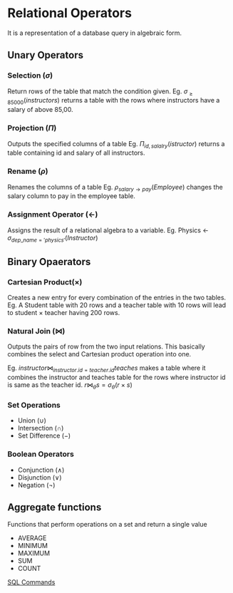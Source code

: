 # Relational Operators
It is a representation of a database query in algebraic form.

## **Unary Operators**
### Selection ($\sigma$)
Return rows of the table that match the condition given.
Eg. $\sigma_{\geq 85000}(instructors)$ returns a table with the rows where instructors have a salary of above 85,00.

### Projection ($\Pi$)
Outputs the specified columns of a table
Eg. $\Pi_{id,salalry}(istructor)$ returns a table containing id and salary of all instructors.

### Rename ($\rho$)
Renames the columns of a table
Eg. $\rho_{salary\rightarrow pay}(Employee)$ changes the salary column to pay in the employee table.

### Assignment Operator ($\leftarrow$)
Assigns the result of a relational algebra to a variable.
Eg. Physics $\leftarrow$ $\sigma_{dep\_name='physics'}(Instructor)$


## **Binary Opaerators**

### Cartesian Product($\times$)
Creates a new entry for every combination of the entries in the two tables.
Eg. A Student table with 20 rows and a teacher table with 10 rows will lead to student $\times$ teacher having 200 rows.

### Natural Join ($\Join$)
Outputs the pairs of row from the two input relations. This basically combines the select and Cartesian product operation into one.

Eg. $instructor \Join_{instructor.id=teacher.id} teaches$ makes a table where it combines the instructor and teaches table for the rows where instructor id is same as the teacher id.   $r \bowtie_{\theta}s = \sigma_{\theta}(r \times s)$

### **Set Operations** 
- Union ($\cup$)
- Intersection ($\cap$)
- Set Difference ($-$)


### **Boolean Operators**
- Conjunction ($\wedge$)
- Disjunction ($\vee$)
- Negation ($\neg$)

## Aggregate functions
Functions that perform operations on a set and return a single value
- AVERAGE 
- MINIMUM
- MAXIMUM
- SUM 
- COUNT 

[SQL Commands](sql-commands.md)